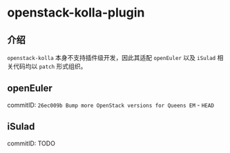 # openstack-kolla-plugin

## 介绍

`openstack-kolla` 本身不支持插件级开发，因此其适配 `openEuler` 以及 `iSulad` 相关代码均以 `patch` 形式组织。

## openEuler

commitID: `26ec009b Bump more OpenStack versions for Queens EM` - `HEAD`

## iSulad

commitID: TODO
